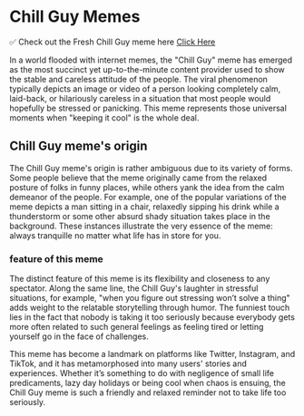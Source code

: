  # Chill Guy Memes



✅ Check out the Fresh Chill Guy meme here <a href="https://keckoo.net/chill-guy-meme-after-online-mba/">Click Here</a>





In a world flooded with internet memes, the "Chill Guy" meme has emerged as the most succinct yet up-to-the-minute content provider used to show the stable and careless attitude of the people. The viral phenomenon typically depicts an image or video of a person looking completely calm, laid-back, or hilariously careless in a situation that most people would hopefully be stressed or panicking. This meme represents those universal moments when "keeping it cool" is the whole deal.

## Chill Guy meme's origin

The Chill Guy meme's origin is rather ambiguous due to its variety of forms. Some people believe that the meme originally came from the relaxed posture of folks in funny places, while others yank the idea from the calm demeanor of the people. For example, one of the popular variations of the meme depicts a man sitting in a chair, relaxedly sipping his drink while a thunderstorm or some other absurd shady situation takes place in the background. These instances illustrate the very essence of the meme: always tranquille no matter what life has in store for you.

### feature of this meme

The distinct feature of this meme is its flexibility and closeness to any spectator. Along the same line, the Chill Guy's laughter in stressful situations, for example, "when you figure out stressing won’t solve a thing" adds weight to the relatable storytelling through humor. The funniest touch lies in the fact that nobody is taking it too seriously because everybody gets more often related to such general feelings as feeling tired or letting yourself go in the face of challenges.



This meme has become a landmark on platforms like Twitter, Instagram, and TikTok, and it has metamorphosed into many users' stories and experiences. Whether it’s something to do with negligence of small life predicaments, lazy day holidays or being cool when chaos is ensuing, the Chill Guy meme is such a friendly and relaxed reminder not to take life too seriously.

